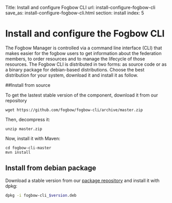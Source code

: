 Title: Install and configure Fogbow CLI
url: install-configure-fogbow-cli
save_as: install-configure-fogbow-cli.html
section: install
index: 5

Install and configure the Fogbow CLI
==========

The Fogbow Manager is controlled via a command line interface (CLI) that makes easier for the fogbow users to get information about the federation members, to order resources and to manage the lifecycle of those resources. The Fogbow CLI is distributed in two forms: as source code or as a binary package for debian-based distributions. Choose the best distribution for your system, download it and install it as follow.

##Install from source

To get the lastest stable version of the component, download it from our repository
```shell
wget https://github.com/fogbow/fogbow-cli/archive/master.zip
``` 

Then, decompress it:
```shell
unzip master.zip
```

Now, install it with Maven:
```
cd fogbow-cli-master
mvn install
```

## Install from debian package

Download a stable version from our <a href="http://downloads.fogbowcloud.org/stable/debian/">package repository</a> and install it with dpkg:

```bash
dpkg -i fogbow-cli_$version.deb
```
